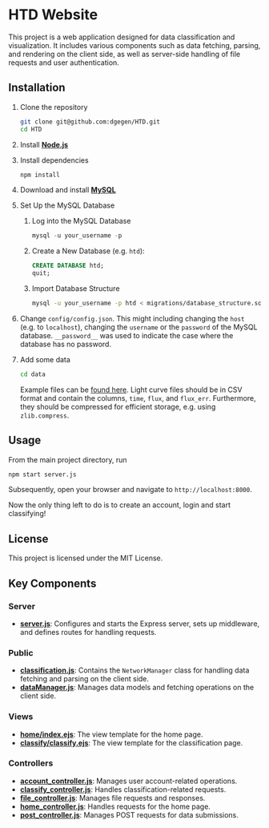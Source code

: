 # HTD Website

This project is a web application designed for data classification and visualization. It includes various components such as data fetching, parsing, and rendering on the client side, as well as server-side handling of file requests and user authentication.

## Installation


1. Clone the repository
    ```bash
    git clone git@github.com:dgegen/HTD.git
    cd HTD
    ```
2. Install **[Node.js](https://nodejs.org/en/download)**
3. Install dependencies
    ```bash
    npm install
    ```

4. Download and install **[MySQL](https://dev.mysql.com/downloads/installer/)**
5. Set Up the MySQL Database
    1. Log into the MySQL Database
        ```sql
        mysql -u your_username -p
        ```
    2. Create a New Database (e.g. `htd`):
        ```sql
        CREATE DATABASE htd;
        quit;
        ```
    3. Import Database Structure
        ```bash
        mysql -u your_username -p htd < migrations/database_structure.sql
        ```
6. Change `config/config.json`. This might including changing the `host` (e.g. to `localhost`), changing the `username` or the `password` of the MySQL database. `__password__` was used to indicate the case where the database has no password.

7. Add some data
    ```bash
    cd data
    ```
    Example files can be [found here](https://polybox.ethz.ch/index.php/s/JO6H1xQd5cJ2ONw). Light curve files should be in CSV format and contain the columns, `time`, `flux`, and `flux_err`. Furthermore, they should be compressed for efficient storage, e.g. using `zlib.compress`.


## Usage

From the main project directory, run
```bash
npm start server.js
```
Subsequently, open your browser and navigate to `http://localhost:8000`.

Now the only thing left to do is to create an account, login and start classifying!

## License
This project is licensed under the MIT License.


## Key Components

### Server

- **[server.js](server.js)**: Configures and starts the Express server, sets up middleware, and defines routes for handling requests.

### Public

- **[classification.js](public/js/classification.js)**: Contains the `NetworkManager` class for handling data fetching and parsing on the client side.
- **[dataManager.js](public/js/dataManager.js)**: Manages data models and fetching operations on the client side.

### Views
- **[home/index.ejs](views/home/index.ejs)**: The view template for the home page.
- **[classify/classify.ejs](views/classify/classify.ejs)**: The view template for the classification page.

### Controllers

- **[account_controller.js](controllers/account_controller.js)**: Manages user account-related operations.
- **[classify_controller.js](controllers/classify_controller.js)**: Handles classification-related requests.
- **[file_controller.js](controllers/file_controller.js)**: Manages file requests and responses.
- **[home_controller.js](controllers/home_controller.js)**: Handles requests for the home page.
- **[post_controller.js](controllers/post_controller.js)**: Manages POST requests for data submissions.
